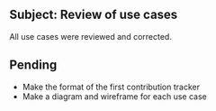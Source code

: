 ## Subject: Review of use cases

All use cases were reviewed and corrected.

## Pending

+ Make the format of the first contribution tracker 
+ Make a diagram and wireframe for each use case
